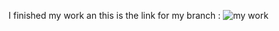 I finished my work an this is the link for my branch : ![my work](https://github.com/mrobeidat/snakes-cafe/tree/main/snakes_cafe)


